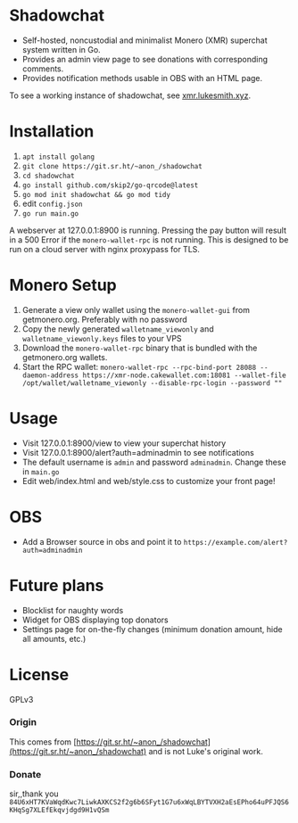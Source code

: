 # Shadowchat

- Self-hosted, noncustodial and minimalist Monero (XMR) superchat system written in Go.
- Provides an admin view page to see donations with corresponding comments.
- Provides notification methods usable in OBS with an HTML page.

To see a working instance of shadowchat, see [xmr.lukesmith.xyz](https://xmr.lukesmith.xyz).

# Installation

1. ```apt install golang```
2. ```git clone https://git.sr.ht/~anon_/shadowchat```
4. ```cd shadowchat```
2. ```go install github.com/skip2/go-qrcode@latest```
5. ```go mod init shadowchat && go mod tidy```
6. edit ```config.json```
7. ```go run main.go```

A webserver at 127.0.0.1:8900 is running. Pressing the pay button will result in a 500 Error if the `monero-wallet-rpc`
is not running.
This is designed to be run on a cloud server with nginx proxypass for TLS.

# Monero Setup

1. Generate a view only wallet using the `monero-wallet-gui` from getmonero.org. Preferably with no password
2. Copy the newly generated `walletname_viewonly` and `walletname_viewonly.keys` files to your VPS
3. Download the `monero-wallet-rpc` binary that is bundled with the getmonero.org wallets.
4. Start the RPC
   wallet: `monero-wallet-rpc --rpc-bind-port 28088 --daemon-address https://xmr-node.cakewallet.com:18081 --wallet-file /opt/wallet/walletname_viewonly --disable-rpc-login --password ""`

# Usage

- Visit 127.0.0.1:8900/view to view your superchat history
- Visit 127.0.0.1:8900/alert?auth=adminadmin to see notifications
- The default username is `admin` and password `adminadmin`. Change these in `main.go`
- Edit web/index.html and web/style.css to customize your front page!

# OBS

- Add a Browser source in obs and point it to `https://example.com/alert?auth=adminadmin`

# Future plans

- Blocklist for naughty words
- Widget for OBS displaying top donators
- Settings page for on-the-fly changes (minimum donation amount, hide all amounts, etc.)

# License

GPLv3

### Origin

This comes from [https://git.sr.ht/~anon_/shadowchat](https://git.sr.ht/~anon_/shadowchat) and is not Luke's original
work.

### Donate

sir,,thank you
`84U6xHT7KVaWqdKwc7LiwkAXKCS2f2g6b6SFyt1G7u6xWqLBYTVXH2aEsEPho64uPFJQS6KHqSg7XLEfEkqvjdgd9H1vQSm`
